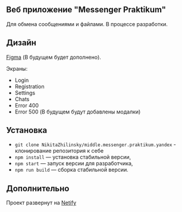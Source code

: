 ## Веб приложение "Messenger Praktikum"

Для обмена сообщениями и файлами. В процессе разработки.

## Дизайн

[Figma](https://www.figma.com/design/GpqNnf59Mr0BeUes3rN13M/Untitled?node-id=1-26&node-type=frame&t=vEKxvPvmh5J1vEYq-0) (В будущем будет дополнено).

Экраны:

- Login
- Registration
- Settings
- Chats
- Error 400
- Error 500
(В будущем будут добавлены модалки)

## Установка

- `git clone NikitaZhilinsky/middle.messenger.praktikum.yandex` - клонирование репозитория к себе
- `npm install` — установка стабильной версии,
- `npm start` — запуск версии для разработчика,
- `npm run build` — сборка стабильной версии.

## Дополнительно

Проект развернут на [Netify](https://glowing-rugelach-5b82e3.netlify.app/)